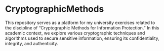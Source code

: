 # CryptographicMethods
This repository serves as a platform for my university exercises related to the discipline of “Cryptographic Methods for Information Protection.” In this academic context, we explore various cryptographic techniques and algorithms used to secure sensitive information, ensuring its confidentiality, integrity, and authenticity.
